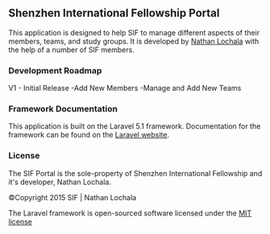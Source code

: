 ## Shenzhen International Fellowship Portal

This application is designed to help SIF to manage different aspects of their members, teams, and study groups. It is developed by [Nathan Lochala](mailto:nathan.lochala@gmail.com)
with the help of a number of SIF members.

### Development Roadmap

V1 - Initial Release
-Add New Members
-Manage and Add New Teams

### Framework Documentation

This application is built on the Laravel 5.1 framework.
Documentation for the framework can be found on the [Laravel website](http://laravel.com/docs).

### License
The SIF Portal is the sole-property of Shenzhen International Fellowship and it's developer, Nathan Lochala. 

©Copyright 2015 SIF | Nathan Lochala

The Laravel framework is open-sourced software licensed under the [MIT license](http://opensource.org/licenses/MIT)
